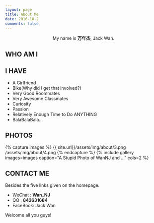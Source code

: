 ```yaml
---
layout: page
title: About Me
date: 2016-10-2
comments: false
---
```

    
<center>My name is <b>万年杰</b>, Jack Wan.</center>

## WHO AM I


## I HAVE
* A Girlfriend
* Bike(Why did I get that involved?)
* Very Good Roommates
* Very Awesome Classmates
* Curiosity
* Passion
* Relatively Enough Time to Do ANYTHING
* BalaBalaBala...

## PHOTOS
{% capture images %}
{{ site.url}}/assets/img/about/3.png
/assets/img/about/4.png
{% endcapture %}
{% include gallery images=images caption="A Stupid Photo of WanNJ and ..." cols=2 %}


## CONTACT ME

Besides the five links given on the homepage.

* WeChat : <b>Wan_NJ</b>
* QQ     : <b>842631684</b>
* FaceBook: Jack Wan

Welcome all you guys!
